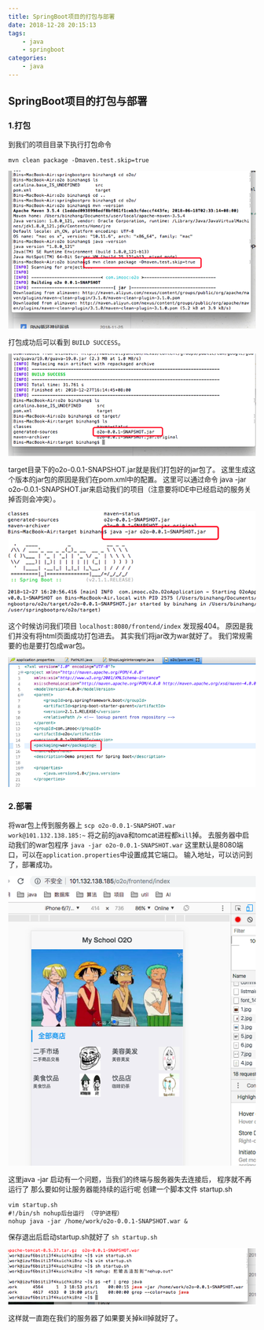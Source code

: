 ```yaml
---
title: SpringBoot项目的打包与部署
date: 2018-12-28 20:15:13
tags:
	- java
	- springboot
categories:
	- java
---
```


## SpringBoot项目的打包与部署
### 1.打包
到我们的项目目录下执行打包命令

```
mvn clean package -Dmaven.test.skip=true
```

![](/uploads/181228springboot/1.png)

打包成功后可以看到 `BUILD SUCCESS`。

![](/uploads/181228springboot/2.png)

target目录下的o2o-0.0.1-SNAPSHOT.jar就是我们打包好的jar包了。
这里生成这个版本的jar包的原因是我们在pom.xml中的配置。
这里可以通过命令 java -jar o2o-0.0.1-SNAPSHOT.jar来启动我们的项目（注意要将IDE中已经启动的服务关掉否则会冲突）。

![](/uploads/181228springboot/3.png)

这个时候访问我们项目 `localhost:8080/frontend/index` 发现报404。
原因是我们并没有将html页面成功打包进去。
其实我们将jar改为war就好了。
我们常规需要的也是要打包成war包。

![](/uploads/181228springboot/4.png)

### 2.部署
将war包上传到服务器上
`scp o2o-0.0.1-SNAPSHOT.war work@101.132.138.185:~`
将之前的java和tomcat进程都`kill`掉。
去服务器中启动我们的war包程序
`java -jar o2o-0.0.1-SNAPSHOT.war` 
这里默认是8080端口，可以在`application.properties`中设置成其它端口。
输入地址，可以访问到了，部署成功。

![](/uploads/181228springboot/5.png)

这里java -jar 启动有一个问题，当我们的终端与服务器失去连接后，
程序就不再运行了
那么要如何让服务器能持续的运行呢
创建一个脚本文件 startup.sh  

```
vim startup.sh
#!/bin/sh nohup后台运行 （守护进程）
nohup java -jar /home/work/o2o-0.0.1-SNAPSHOT.war &
```

保存退出后启动startup.sh就好了
`sh startup.sh`

![](/uploads/181228springboot/6.png)

这样就一直跑在我们的服务器了如果要关掉kill掉就好了。







